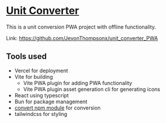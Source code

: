 # [Unit Converter](https://unit-converter-pwa.vercel.app/)

This is a unit conversion PWA project with offline functionality. 

Link: https://github.com/JevonThompsonx/unit_converter_PWA

## Tools used
- Vercel for deployment
- Vite for building
  - Vite PWA plugin for adding PWA functionality
  - Vite PWA plugin asset generation cli for generating icons
- React using typescript
- Bun for package management
- [convert npm module](https://www.npmjs.com/package/convert/v/1.7.1?activeTab=dependencies) for conversion
- tailwindcss for styling
